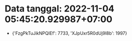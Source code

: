 # Data tanggal: 2022-11-04 05:45:20.929987+07:00

* {'FzgPkTuJikNPQIEf': 7733, 'XJpUxr5R0dUj9l8b': 1997}
